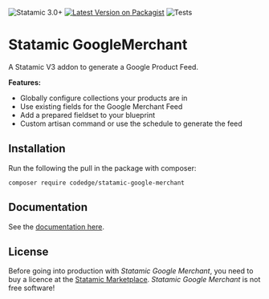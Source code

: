 ![Statamic 3.0+](https://img.shields.io/badge/Statamic-3.1+-FF269E?style=for-the-badge&link=https://statamic.com)
[![Latest Version on Packagist](https://img.shields.io/packagist/v/codedge/statamic-google-merchant?style=for-the-badge)](https://packagist.org/packages/codedge/statamic-google-merchant)
![Tests](https://github.com/codedge/statamic-google-merchant/workflows/Tests/badge.svg)

# Statamic GoogleMerchant

A Statamic V3 addon to generate a Google Product Feed.

**Features:**

-   Globally configure collections your products are in
-   Use existing fields for the Google Merchant Feed
-   Add a prepared fieldset to your blueprint
-   Custom artisan command or use the schedule to generate the feed

## Installation

Run the following the pull in the package with composer:

```
composer require codedge/statamic-google-merchant
```

## Documentation

See the [documentation here](https://github.com/codedge/statamic-google-merchant/blob/main/DOCUMENTATION.md).

## License

Before going into production with _Statamic Google Merchant_, you need to buy a licence at the [Statamic Marketplace](https://statamic.com/addons/codedge/google-merchant-feed).
_Statamic Google Merchant_ is not free software!
